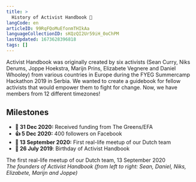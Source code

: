 ```yaml
---
title: >
  History of Activist Handbook 📜
langCode: en
articleID: 99RqFQoMuEfonmTHIkAa
languageCollectionID: sKQzQI2Ur59iH_0oChPM
lastUpdated: 1673628396818
tags: []
---
```


Activist Handbook was originally created by six activists (Sean Curry, Niks Derums, Joppe Hoekstra, Marijn Prins, Elizabete Vegnere and Daniel Whooley) from various countries in Europe during the FYEG Summercamp Hackathon 2019 in Serbia. We wanted to create a guidebook for fellow activists that would empower them to fight for change. Now, we have members from 12 different timezones!

## Milestones

-   **🤑 31 Dec 2020:** Received funding from The Greens/EFA
-   **👍 5 Dec 2020:** 400 followers on Facebook
-   **🧺 13 September 2020:** First real-life meetup of our Dutch team
-   **🐣 26 July 2019**: Birthday of Activist Handbook

<div><figcaption>The first real-life meetup of our Dutch team, 13 September 2020</figcaption></div>

<div><figcaption><i>The founders of Activist Handbook (from left to right: Sean, Daniel, Niks, Elizabete, Marijn and Joppe)</i></figcaption></div>